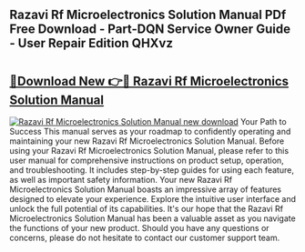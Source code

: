 ## Razavi Rf Microelectronics Solution Manual PDf Free Download - Part-DQN Service Owner Guide - User Repair Edition QHXvz

# <h2><a href="http://bc74082.oget.top/?id=Razavi+Rf+Microelectronics+Solution+Manual">🔗Download New 👉🔴 Razavi Rf Microelectronics Solution Manual</a></h2>

[![Razavi Rf Microelectronics Solution Manual new download](https://i.imgur.com/5g1atiW.png)](http://bc74082.oget.top/?id=Razavi+Rf+Microelectronics+Solution+Manual)
Your Path to Success This manual serves as your roadmap to confidently operating and maintaining your new Razavi Rf Microelectronics Solution Manual. Before using your Razavi Rf Microelectronics Solution Manual, please refer to this user manual for comprehensive instructions on product setup, operation, and troubleshooting. It includes step-by-step guides for using each feature, as well as important safety information. Your new Razavi Rf Microelectronics Solution Manual boasts an impressive array of features designed to elevate your experience. Explore the intuitive user interface and unlock the full potential of its capabilities. It's our hope that the Razavi Rf Microelectronics Solution Manual has been a valuable asset as you navigate the functions of your new product. Should you have any questions or concerns, please do not hesitate to contact our customer support team.
